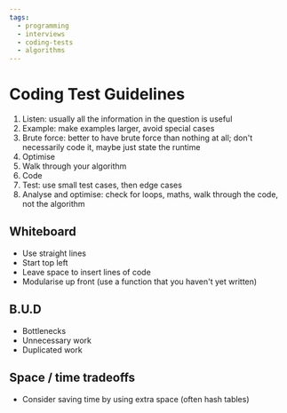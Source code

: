 ```yaml
---
tags:
  - programming
  - interviews
  - coding-tests
  - algorithms
---
```


# Coding Test Guidelines

1. Listen: usually all the information in the question is useful
1. Example: make examples larger, avoid special cases
1. Brute force: better to have brute force than nothing at all; don't necessarily code it, maybe just state the runtime
1. Optimise
1. Walk through your algorithm
1. Code
1. Test: use small test cases, then edge cases
1. Analyse and optimise: check for loops, maths, walk through the code, not the algorithm

## Whiteboard
- Use straight lines
- Start top left
- Leave space to insert lines of code
- Modularise up front (use a function that you haven't yet written)

## B.U.D
- Bottlenecks
- Unnecessary work
- Duplicated work

## Space / time tradeoffs
- Consider saving time by using extra space (often hash tables)

